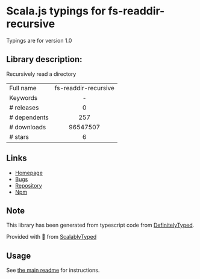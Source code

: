 
# Scala.js typings for fs-readdir-recursive

Typings are for version 1.0

## Library description:
Recursively read a directory

|                    |                 |
| ------------------ | :-------------: |
| Full name          | fs-readdir-recursive |
| Keywords           | - |
| # releases         | 0 |
| # dependents       | 257 |
| # downloads        | 96547507 |
| # stars            | 6 |

## Links
- [Homepage](https://github.com/fs-utils/fs-readdir-recursive#readme)
- [Bugs](https://github.com/fs-utils/fs-readdir-recursive/issues)
- [Repository](https://github.com/fs-utils/fs-readdir-recursive)
- [Npm](https://www.npmjs.com/package/fs-readdir-recursive)
    


## Note
This library has been generated from typescript code from [DefinitelyTyped](https://definitelytyped.org).

Provided with :purple_heart: from [ScalablyTyped](https://github.com/oyvindberg/ScalablyTyped)

## Usage
See [the main readme](../../readme.md) for instructions.


